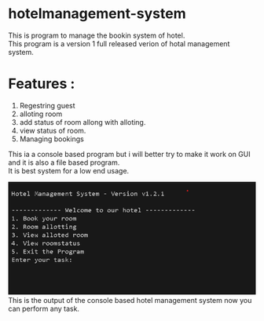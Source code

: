 # hotelmanagement-system
This is program to manage the bookin system of hotel.
<br>
This program is a version 1 full released verion of hotal management system.
<br>
# Features : <br>
1. Regestring guest
2. alloting room
3. add status of room allong with alloting.
4. view status of room.
5. Managing bookings

This ia a console based program but i will better try to make it work on GUI and it is also a file based program. <br>
It is best system for a low end usage.

![hotelmanagement-system](console.png)<br>
This is the output of the console based hotel management system now you can perform any task.
